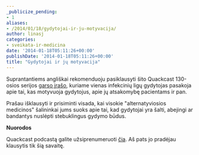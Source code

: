 ```yaml
---
_publicize_pending:
- 1
aliases:
- /2014/01/18/gydytojai-ir-ju-motyvacija/
author: linasj
categories:
- sveikata-ir-medicina
date: '2014-01-18T05:11:26+00:00'
publishDate: '2014-01-18T05:11:26+00:00'
title: "Gydytojai ir jų motyvacija"
---
```

Suprantantiems angliškai rekomenduoju pasiklausyti šito Quackcast 130-osios serijos [garso įrašo](http://www.pusware.com/quackcast/quackcast130.mp3), kuriame vienas infekcinių ligų gydytojas pasakoja apie tai, kas motyvuoja gydytojus, apie jų atsakomybę pacientams ir pan.

Prašau išklausyti ir prisiminti visada, kai visokie "alternatyviosios medicinos" šalininkai jums suoks apie tai, kad gydytojai yra šalti, abejingi ar bandantys nuslėpti stebuklingus gydymo būdus.

**Nuorodos**

Quackcast podcastą galite užsiprenumeruoti [čia](http://edgydoc.com/references/). Aš pats jo pradėjau klausytis tik šią savaitę.
